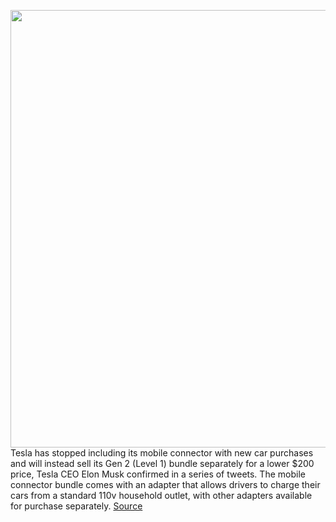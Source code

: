 <img src='https://cdn.vox-cdn.com/thumbor/bryvhVJbNh9G5668GX5g01m5XuE=/0x0:2040x1360/1200x800/filters:focal(857x517:1183x843)/cdn.vox-cdn.com/uploads/chorus_image/image/70759591/acastro_180430_1777_tesla_0004.0.jpg' width='700px' /><br/>
Tesla has stopped including its mobile connector with new car purchases and will instead sell its Gen 2 (Level 1) bundle separately for a lower $200 price, Tesla CEO Elon Musk confirmed in a series of tweets. The mobile connector bundle comes with an adapter that allows drivers to charge their cars from a standard 110v household outlet, with other adapters available for purchase separately.
<a href='https://www.theverge.com/2022/4/17/23029094/tesla-no-longer-include-mobile-chargers-every-car-purchase'> Source <a/>